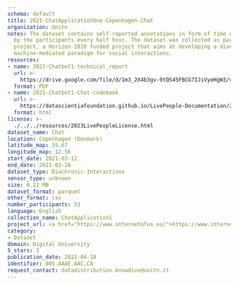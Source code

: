 ```yaml
---
schema: default
title: 2021-ChatApplicationOne-Copenhagen-Chat
organization: Unitn
notes: The dataset contains self-reported annotations in form of time diaries, provided
  by the participants every half hour. The dataset was collected as part of the WeNet
  project, a Horizon 2020 funded project that aims at developing a diversity-aware,
  machine-mediated paradigm for social interactions.
resources:
- name: 2021-Chatbot1-technical_report
  url: >-
    https://drive.google.com/file/d/1m3_2X4b3gv-9tQS45FBCG7IJiVyeHgW3/view?usp=sharing
  format: PDF
- name: 2021-Chatbot1-Chat-codebook
  url: >-
    https://datascientiafoundation.github.io/LivePeople-Documentation/2021-Chatbot1/2021_CH1_Chat_data.html
  format: html
license: >-
  ./../../resources/2023LivePeopleLicense.html
dataset_name: Chat
location: Copenhagen (Denmark)
latitude_map: 55.67
longitude_map: 12.56
start_date: 2021-03-12
end_date: 2021-03-28
dataset_type: Diachronic-Interactions
sensor_type: unknown
size: 0.22 MB
dataset_format: parquet
other_format: csv
number_participants: 53
language: English
collection_name: ChatApplication1
project_url: <a href="https://www.internetofus.eu/">https://www.internetofus.eu/</a>
category:
- Dataset
domain: Digital University
5_stars: 3
publication_date: 2023-04-18
identifier: 005.AAAE.AAC.CA
request_contact: datadistribution.knowdive@unitn.it
---
```

